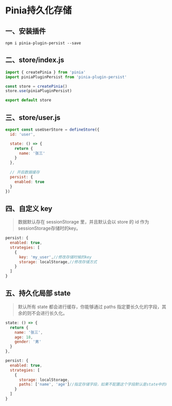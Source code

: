 # Pinia持久化存储

## 一、安装插件

```shell
npm i pinia-plugin-persist --save
```

## 二、store/index.js

```js
import { createPinia } from 'pinia'
import piniaPluginPersist from 'pinia-plugin-persist'

const store = createPinia()
store.use(piniaPluginPersist)

export default store
```

## 三、store/user.js
```js
export const useUserStore = defineStore({
  id: 'user',

  state: () => {
    return {
      name: '张三'
    }
  },
  
  // 开启数据缓存
  persist: {
    enabled: true
  }
})
```

## 四、自定义 key
> 数据默认存在 sessionStorage 里，并且默认会以 store 的 id 作为sessionStorage存储时的key。

```js
persist: {
  enabled: true,
  strategies: [
    {
      key: 'my_user',//修改存储时候的key
      storage: localStorage,//修改存储方式
    }
  ]
}
```

## 五、持久化局部 state
> 默认所有 state 都会进行缓存，你能够通过 paths 指定要长久化的字段，其余的则不会进行长久化。

```js
state: () => {
  return {
    name: '张三',
    age: 18,
    gender: '男'
  }  
},

persist: {
  enabled: true,
  strategies: [
    {
      storage: localStorage,
      paths: ['name', 'age']//指定存储字段，如果不配置这个字段默认是state中的所有字段都进行存储
    }
  ]
}
```
